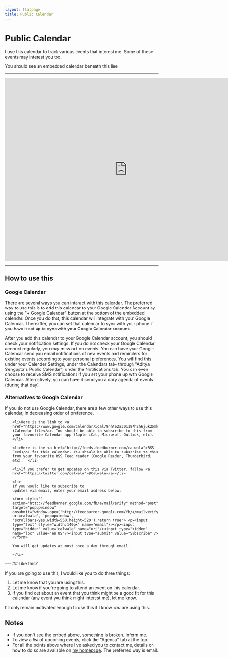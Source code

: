 ```yaml
---
layout: flatpage
title: Public Calendar
---
```

Public Calendar
===============

I use this calendar to track various events that interest me. Some of these events may interest you too.

You should see an embedded calendar beneath this line

---

<iframe src="https://www.google.com/calendar/b/0/embed?showTitle=0&amp;showDate=0&amp;showPrint=0&amp;showCalendars=0&amp;showTz=0&amp;height=600&amp;wkst=2&amp;bgcolor=%23FFFFFF&amp;src=9nhte2a301197h2h6juk26mkk8%40group.calendar.google.com&amp;color=%231B887A&amp;ctz=Asia%2FCalcutta" style=" border-width:0 " width="800" height="600" frameborder="0" scrolling="no"></iframe>

---

## How to use this

### Google Calendar

There are several ways you can interact with this calendar. The preferred way to use this is to add this calendar to your Google Calendar Account by using the "+ Google Calendar" button at the bottom of the embedded calendar. Once you do that, this calendar will integrate with your Google Calendar. Thereafter, you can set that calendar to sync with your phone if you have it set up to sync with your Google Calendar account.  

 After you add this calendar to your Google Calendar account, you should check your notification settings. If you do not check your Google Calendar account regularly, you may miss out on events. You can have your Google Calendar send you email notifications of new events and reminders for existing events according to your personal preferences.  You will find this under your Calender Settings, under the Calendars tab- through "Aditya Sengupta's Public Calendar", under the Notifications tab. You can even choose to receive SMS notifications if you set your phone up with Google Calendar. Alternatively, you can have it send you a daily agenda of events (during that day).  

### Alternatives to Google Calendar

If you do not use Google Calendar, there are a few other ways to use this calendar, in decreasing order of preference. 
<ul>

    <li>Here is the link to <a href="https://www.google.com/calendar/ical/9nhte2a301197h2h6juk26mkk8%40group.calendar.google.com/public/basic.ics">the iCalendar file</a>. You should be able to subscribe to this from your favourite Calendar app (Apple iCal, Microsoft Outlook, etc). </li>

    <li>Here is the <a href="http://feeds.feedburner.com/calwala">RSS Feed</a> for this calendar. You should be able to subscribe to this from your favourite RSS Feed reader (Google Reader, Thunderbird, etc).  </li>
    
    <li>If you prefer to get updates on this via Twitter, follow <a href="https://twitter.com/calwala">@Calwala</a></li>

    <li>
    If you would like to subscribe to
    updates via email, enter your email address below: 

    <form style="" action="http://feedburner.google.com/fb/a/mailverify" method="post" target="popupwindow" onsubmit="window.open('http://feedburner.google.com/fb/a/mailverify?uri=calwala', 'popupwindow', 'scrollbars=yes,width=550,height=520');return true"> <p><input type="text" style="width:140px" name="email"/></p><input type="hidden" value="calwala" name="uri"/><input type="hidden" name="loc" value="en_US"/><input type="submit" value="Subscribe" /></form>

    You will get updates at most once a day through email. 

    </li>


</ul>
---
##  Like this? 

If you are going to use this, I would like you to do three things:


1. Let me know that you are using this. 
2. Let me know if you're going to attend an event on this calendar. 
3. If you find out about an event that you think might be a good fit for this calendar (any event you think might interest me), let me know.    

I'll only remain motivated enough to use this if I know _you_ are using this. 

## Notes
- If you don't see the embed above, something is broken. Inform me. 
- To view a _list_ of upcoming events, click the "Agenda" tab at the top. 
- For all the points above where I've asked you to contact me, details on how to do so are available on <a href="http://sengupta.me/">my homepage</a>. The preferred way is email. 
